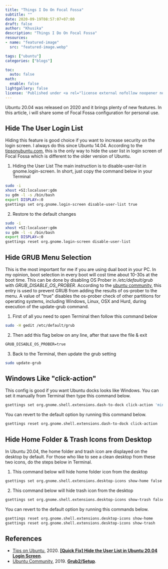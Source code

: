 ```yaml
---
title: "Things I Do On Focal Fossa"
subtitle: ""
date: 2020-09-19T08:57:07+07:00 
draft: false
author: "Khusika"
description: "Things I Do On Focal Fossa"
resources:
- name: "featured-image"
  src: "featured-image.webp"

tags: ["ubuntu"]
categories: ["blogs"]

toc:
  auto: false
math:
  enable: false
lightgallery: false
license: 'Published under <a rel="license external nofollow noopener noreffer" href="https://creativecommons.org/licenses/by-nc/4.0/" target="_blank">CC BY-NC 4.0</a>'
---
```


Ubuntu 20.04 was released on 2020 and it brings plenty of new features. In this article, i will share some of Focal Fossa configuration for personal use.
<!--more-->

## Hide The User Login List
Hiding this feature is good choice if you want to increase security on the login screen. I always do this since Ubuntu 14.04. According to the [tipsonubuntu.com](https://tipsonubuntu.com/2020/05/21/hide-user-list-ubuntu-20-04-login-screen/), this is the only way to hide the user list in login screen of Focal Fossa which is different to the older version of Ubuntu.

1. Hiding the User List
The main instruction is to disable-user-list in gnome.login-screen. In short, just copy the command below in your Terminal 
```bash
sudo -i
xhost +SI:localuser:gdm
su gdm -l -s /bin/bash
export DISPLAY=:0
gsettings set org.gnome.login-screen disable-user-list true
```
2. Restore to the default changes
```bash
sudo -i
xhost +SI:localuser:gdm
su gdm -l -s /bin/bash
export DISPLAY=:0
gsettings reset org.gnome.login-screen disable-user-list
```

## Hide GRUB Menu Selection
This is the most important for me if you are using dual boot in your PC. In my opinion, boot selection in every boot will cost time about 10-30s at the boot time. This can be done by disabling OS Prober in _/etc/default/grub_ with _GRUB_DISABLE_OS_PROBER_. According to the [ubuntu community](https://help.ubuntu.com/), this entry is used to prevent GRUB from adding the results of os-prober to the menu. A value of "true" disables the os-prober check of other partitions for operating systems, including Windows, Linux, OSX and Hurd, during execution of the update-grub command.

1. First of all you need to open Terminal then follow this command below
```bash
sudo -H gedit /etc/default/grub
```
2. Then add this flag below on any line, after that save the file & exit
```markdown
GRUB_DISABLE_OS_PROBER=true
```
3. Back to the Terminal, then update the grub setting
```bash
sudo update-grub
```

## Windows Like "click-action"
This config is good if you want Ubuntu docks looks like Windows. You can set it manually from Terminal then type this command below.
```bash
gsettings set org.gnome.shell.extensions.dash-to-dock click-action 'minimize-or-overview'
```

You can revert to the default option by running this command below.
```bash
gsettings reset org.gnome.shell.extensions.dash-to-dock click-action
```

## Hide Home Folder & Trash Icons from Desktop
In Ubuntu 20.04, the home folder and trash icon are displayed on the desktop by default. For those who like to see a clean desktop from these two icons, do the steps below in Terminal.

1. This command below will hide home folder icon from the desktop
```bash
gsettings set org.gnome.shell.extensions.desktop-icons show-home false
```

2. This command below will hide trash icon from the desktop
```bash
gsettings set org.gnome.shell.extensions.desktop-icons show-trash false
```

You can revert to the default option by running this commands below.
```bash
gsettings reset org.gnome.shell.extensions.desktop-icons show-home
gsettings reset org.gnome.shell.extensions.desktop-icons show-trash
```

## References
- [Tips on Ubuntu](https://tipsonubuntu.com/), 2020. **[[Quick Fix] Hide the User List in Ubuntu 20.04 Login Screen](https://tipsonubuntu.com/2020/05/21/hide-user-list-ubuntu-20-04-login-screen/)**.
- [Ubuntu Community](https://help.ubuntu.com/), 2019. **[Grub2/Setup](https://help.ubuntu.com/community/Grub2/Setup)**.
